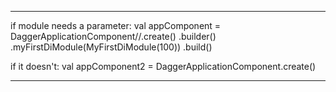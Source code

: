 
---------------------------------------------------------
if module needs a parameter:
val appComponent = DaggerApplicationComponent//.create()
.builder()
.myFirstDiModule(MyFirstDiModule(100))
.build()

if it doesn't:
val appComponent2 = DaggerApplicationComponent.create()

---------------------------------------------------------



